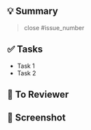 <!-- PR 제목은 [구현 기능 종류]: 작업명으로 해주세요.-->

## 💡 Summary

<!-- 관련 있는 Issue를 태그해주세요. -->

> close #issue_number

<!-- 해당 PR에 대한 작업 내용을 요약하여 작성해 주세요. -->

## ✅ Tasks

<!-- 해당 PR에서 진행한 작업을 작성해 주세요. -->

- Task 1
- Task 2

<!-- 기재 내용 없을 경우 해당 섹션을 삭제해 주세요. -->

## 👀 To Reviewer

<!-- 더 전달할 내용 혹은 리뷰어에게 요청하는 내용을 작성해주세요. -->

<!-- 기재 내용 없을 경우 해당 섹션을 삭제해 주세요. -->

## 📸 Screenshot

<!-- 작업한 내용에 대한 스크린샷을 첨부해주세요. 필요한 경우 .gif 형식으로 첨부해 주세요.-->
